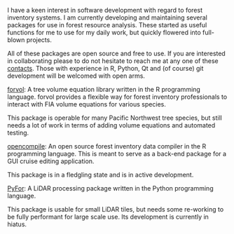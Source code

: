 I have a keen interest in software development with regard to forest inventory systems.
I am currently developing and maintaining several packages for use in forest resource
analysis. These started as useful functions for me to use for my daily work, but quickly
flowered into full-blown projects.

All of these packages are open source and free to use. If you are interested in
collaborating please to do not hesitate to reach me at any one of these 
[contacts](contact). Those with experience in R, Python, Qt and (of course) git
development will be welcomed with open arms.

[forvol](https://github.com/brycefrank/forvol): A tree volume equation library
written in the R programming language. forvol provides a flexible way for forest
inventory professionals to interact with FIA volume equations for various species.

This package is operable for many Pacific Northwest tree species, but still needs a lot of work in terms of adding volume equations and automated testing.

[opencompile](https://github.com/brycefrank/opencompile): An open source forest
inventory data compiler in the R programming language. This is meant to serve as
a back-end package for a GUI cruise editing application.

This package is in a fledgling state and is in active development.

[PyFor](https://github.com/brycefrank/PyFor): A LiDAR processing package written
in the Python programming language. 

This package is usable for small LiDAR tiles, but needs some re-working to be fully
performant for large scale use. Its development is currently in hiatus.



